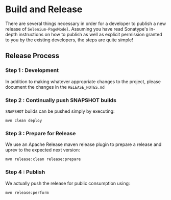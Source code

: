 Build and Release
=================

There are several things necessary in order for a developer to publish a new release of `Selenium-PageModel`. Assuming you have read Sonatype's in-depth instructions on how to publish as well as explicit permission granted to you by the existing developers, the steps are quite simple!

## Release Process

### Step 1 : Development

In addition to making whatever appropriate changes to the project, please document the changes in the `RELEASE_NOTES.md`

### Step 2 : Continually push SNAPSHOT builds

`SNAPSHOT` builds can be pushed simply by executing:

	mvn clean deploy
	
### Step 3 : Prepare for Release

We use an Apache Release maven release plugin to prepare a release and uprev to the expected next version:

	mvn release:clean release:prepare
	
### Step 4 : Publish

We actually push the release for public consumption using:

	mvn release:perform